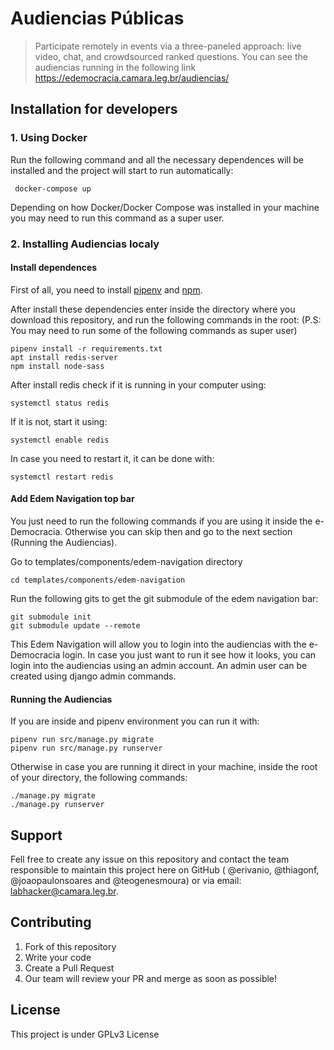 # Audiencias Públicas
> Participate remotely in events via a three-paneled approach: live video, chat, and crowdsourced ranked questions. You can see the audiencias running in the following link <https://edemocracia.camara.leg.br/audiencias/>


## Installation for developers
 
### 1. Using Docker

Run the following command and all the necessary dependences will be installed and the project will start to run automatically:

```
 docker-compose up
```

Depending on how Docker/Docker Compose was installed in your machine you may need to run this command as a super user.

### 2. Installing Audiencias localy

#### Install dependences

First of all, you need to install [pipenv](https://pipenv.readthedocs.io/en/latest/install/#installing-pipenv) and [npm](https://www.npmjs.com/get-npm). 

After install these dependencies enter inside the directory where you download this repository, and run the following commands in the root:
(P.S: You may need to run some of the following commands as super user)

```
pipenv install -r requirements.txt
apt install redis-server
npm install node-sass
```

After install redis check if it is running in your computer using:

```
systemctl status redis
```

If it is not, start it using:

```
systemctl enable redis
```

In case you need to restart it, it can be done with:

```
systemctl restart redis
```

#### Add Edem Navigation top bar

You just need to run the following commands if you are using it inside the e-Democracia. Otherwise you can skip then and go to the next section (Running the Audiencias).

Go to templates/components/edem-navigation directory

```
cd templates/components/edem-navigation
```

Run the following gits to get the git submodule of the edem navigation bar:

```
git submodule init
git submodule update --remote
```

This Edem Navigation will allow you to login into the audiencias with the e-Democracia login. In case you just want to run it see how it looks, you can login into the audiencias using an admin account. An admin user can be created using django admin commands.

#### Running the Audiencias

If you are inside and pipenv environment you can run it with:

```
pipenv run src/manage.py migrate
pipenv run src/manage.py runserver
```

Otherwise in case you are running it direct in your machine, inside the root of your directory, the following commands:

```
./manage.py migrate
./manage.py runserver
```

## Support

Fell free to create any issue on this repository and contact the team responsible to maintain this project here on GitHub ( @erivanio, @thiagonf, @joaopaulonsoares and @teogenesmoura) or via email: labhacker@camara.leg.br.

## Contributing
1. Fork of this repository
2. Write your code
3. Create a Pull Request
4. Our team will review your PR and merge as soon as possible!

## License
This project is under GPLv3 License


